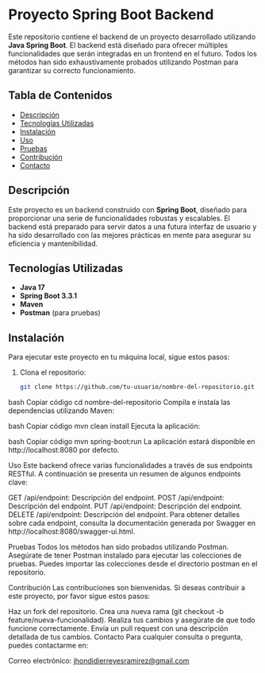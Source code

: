 # Proyecto Spring Boot Backend

Este repositorio contiene el backend de un proyecto desarrollado utilizando **Java Spring Boot**. El backend está diseñado para ofrecer múltiples funcionalidades que serán integradas en un frontend en el futuro. Todos los métodos han sido exhaustivamente probados utilizando Postman para garantizar su correcto funcionamiento.

## Tabla de Contenidos

- [Descripción](#descripción)
- [Tecnologías Utilizadas](#tecnologías-utilizadas)
- [Instalación](#instalación)
- [Uso](#uso)
- [Pruebas](#pruebas)
- [Contribución](#contribución)
- [Contacto](#contacto)

## Descripción

Este proyecto es un backend construido con **Spring Boot**, diseñado para proporcionar una serie de funcionalidades robustas y escalables. El backend está preparado para servir datos a una futura interfaz de usuario y ha sido desarrollado con las mejores prácticas en mente para asegurar su eficiencia y mantenibilidad.

## Tecnologías Utilizadas

- **Java 17**
- **Spring Boot 3.3.1**
- **Maven**
- **Postman** (para pruebas)

## Instalación

Para ejecutar este proyecto en tu máquina local, sigue estos pasos:

1. Clona el repositorio:

   ```bash
   git clone https://github.com/tu-usuario/nombre-del-repositorio.git


bash
Copiar código
cd nombre-del-repositorio
Compila e instala las dependencias utilizando Maven:

bash
Copiar código
mvn clean install
Ejecuta la aplicación:

bash
Copiar código
mvn spring-boot:run
La aplicación estará disponible en http://localhost:8080 por defecto.

Uso
Este backend ofrece varias funcionalidades a través de sus endpoints RESTful. A continuación se presenta un resumen de algunos endpoints clave:

GET /api/endpoint: Descripción del endpoint.
POST /api/endpoint: Descripción del endpoint.
PUT /api/endpoint: Descripción del endpoint.
DELETE /api/endpoint: Descripción del endpoint.
Para obtener detalles sobre cada endpoint, consulta la documentación generada por Swagger en http://localhost:8080/swagger-ui.html.

Pruebas
Todos los métodos han sido probados utilizando Postman. Asegúrate de tener Postman instalado para ejecutar las colecciones de pruebas. Puedes importar las colecciones desde el directorio postman en el repositorio.

Contribución
Las contribuciones son bienvenidas. Si deseas contribuir a este proyecto, por favor sigue estos pasos:

Haz un fork del repositorio.
Crea una nueva rama (git checkout -b feature/nueva-funcionalidad).
Realiza tus cambios y asegúrate de que todo funcione correctamente.
Envía un pull request con una descripción detallada de tus cambios.
Contacto
Para cualquier consulta o pregunta, puedes contactarme en:

Correo electrónico: jhondidierreyesramirez@gmail.com
